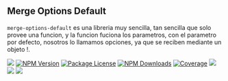 ## Merge Options Default

`merge-options-default` es una libreria muy sencilla, tan sencilla que solo provee una funcion, y la funcion fuciona los parametros, con el parametro por defecto, nosotros lo llamamos opciones, ya que se reciben mediante un objeto !.

<a href="https://github.com/yoicalsin/merge-options-default"><img src="https://img.shields.io/spiget/stars/1000?color=brightgreen&label=Star&logo=github" /></a>
<a href="https://www.npmjs.com/merge-options-default" target="_blank">
<img src="https://img.shields.io/npm/v/merge-options-default" alt="NPM Version" /></a>
<a href="https://www.npmjs.com/merge-options-default" target="_blank">
<img src="https://img.shields.io/npm/l/merge-options-default" alt="Package License" /></a>
<a href="https://www.npmjs.com/merge-options-default" target="_blank">
<img src="https://img.shields.io/npm/dm/merge-options-default" alt="NPM Downloads" /></a>
<a href="https://github.com/yoicalsin/merge-options-default" target="_blank">
<img src="https://s3.amazonaws.com/assets.coveralls.io/badges/coveralls_95.svg" alt="Coverage" /></a>
<a href="https://github.com/yoicalsin/merge-options-default"><img src="https://img.shields.io/badge/Github%20Page-sass.colors-yellow?style=flat-square&logo=github" /></a>
<a href="https://github.com/yoicalsin"><img src="https://img.shields.io/badge/Author-Yoni%20Calsin-blueviolet?style=flat-square&logo=appveyor" /></a>
<a href="https://twitter.com/yoicalsin" target="_blank">
<img src="https://img.shields.io/twitter/follow/yoicalsin.svg?style=social&label=Follow"></a>
